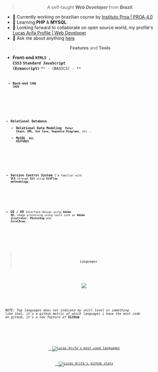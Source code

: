 <div align="center">

> A self-taught _**Web Developer**_ from _**Brazil**_.

</div>

- 🔭 Currently working on brazilian course by [Instituto Proa | PROA 4.0](https://github.com/LucasArifa/PROA4.0)
- 🌱 Learning **PHP** & **MYSQL**.
- 👯 Looking forward to collaborate on open source world, my profile's [Lucas Arifa Profile | Web Developer ](https://github.com/LucasArifa)
- 💬 Ask me about anything [here](https://github.com/LucasArifa/LucasArifa/issues)

<div align="center">

> **Features** and **Tools**

</div>

 - **Front-end** 
<code>**HTML5 , CSS3**</code>
<code>**Standard JavaScript (Ecmascript)**</code>
<code>** - (BASICS) - **<code>


- **Back-end**
  <code>**CORE JAVA**</code>
</br>

- **Relational Database**
  - **Relational Data Modeling** 
  <code> **Peter Chain, UML, Use Case, Sequence Diagrams**, etc... </code>
  - **MySQL**
  <code> **ALL FEATURES**</code>
</br>

 - **Version Control System**
<code>I'm familiar with **VCS** through **Git** using **GitFlow methodology**.</code>
</br>

 - **UI / UX**
<code>Interface design using **Adobe XD**, image processing using tools such as **Adobe ilustrator**, **Photoshop** and **CorelDraw**.</code>

</br>

<div align="center">

> **Languages**

</div>
<div align="center">
<img src="https://omindu.files.wordpress.com/2011/06/java-mysql.jpg">
</div>

</br>

_NOTE: Top languages does not indicate my skill level or something like that, it's a github metric of which languages i have the most code on github, it's a new feature of_ **GitHub** .

</br>

<div align="center">

<a href="https://github.com/anuraghazra/github-readme-stats">
  <img align="center" src="https://github-readme-stats.vercel.app/api/top-langs/?username=LucasArifa&layout=compact&theme=radical" alt="Lucas Arifa's most used languages"/>
</a>
  
<a href="https://github.com/anuraghazra/github-readme-stats">
  <img align="center" src="https://github-readme-stats.vercel.app/api?username=LucasArifa&show_icons=true&include_all_commits=true&theme=radical&hide=issues" alt="Lucas Arifa's github stats" />
</a>
</div>
